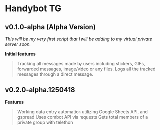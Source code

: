 # Handybot TG

## v0.1.0-alpha (Alpha Version)
*This will be my very first script that I will be adding to my virtual private server soon.*

**Initial features**
> Tracking all messages made by users including stickers, GIFs, forwarded messages, image/video or any files.
> Logs all the tracked messages through a direct message.

## v0.2.0-alpha.1250418

**Features**
> Working data entry automation utilizing Google Sheets API, and gspread
> Uses combot API via requests
> Gets total members of a private group with telethon